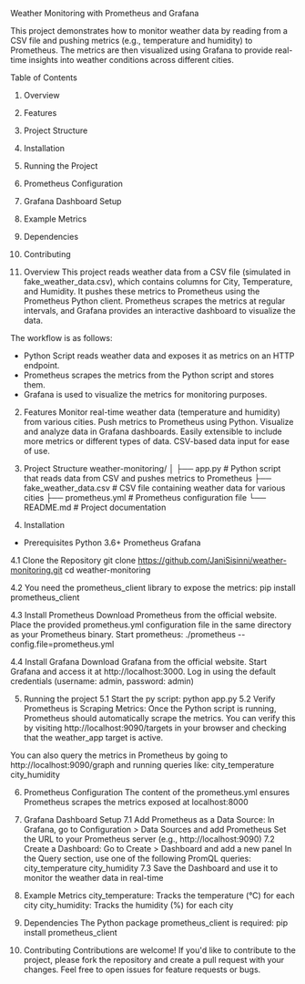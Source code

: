 Weather Monitoring with Prometheus and Grafana

This project demonstrates how to monitor weather data by reading from a CSV file and pushing metrics (e.g., temperature and humidity) to Prometheus. The metrics are then visualized using Grafana to provide real-time insights into weather conditions across different cities.

Table of Contents
1. Overview
2. Features
3. Project Structure
4. Installation
5. Running the Project
6. Prometheus Configuration
7. Grafana Dashboard Setup
8. Example Metrics
9. Dependencies
10. Contributing

1. Overview
This project reads weather data from a CSV file (simulated in fake_weather_data.csv), which contains columns for City, Temperature, and Humidity. It pushes these metrics to Prometheus using the Prometheus Python client. Prometheus scrapes the metrics at regular intervals, and Grafana provides an interactive dashboard to visualize the data.

The workflow is as follows:
- Python Script reads weather data and exposes it as metrics on an HTTP endpoint.
- Prometheus scrapes the metrics from the Python script and stores them.
- Grafana is used to visualize the metrics for monitoring purposes.

2. Features
Monitor real-time weather data (temperature and humidity) from various cities.
Push metrics to Prometheus using Python.
Visualize and analyze data in Grafana dashboards.
Easily extensible to include more metrics or different types of data.
CSV-based data input for ease of use.

3. Project Structure
weather-monitoring/
│
├── app.py                   # Python script that reads data from CSV and pushes metrics to Prometheus
├── fake_weather_data.csv     # CSV file containing weather data for various cities
├── prometheus.yml            # Prometheus configuration file
└── README.md                 # Project documentation

4. Installation
- Prerequisites
Python 3.6+
Prometheus
Grafana

4.1 Clone the Repository
git clone https://github.com/JaniSisinni/weather-monitoring.git
cd weather-monitoring

4.2 You need the prometheus_client library to expose the metrics:
pip install prometheus_client

4.3 Install Prometheus
    Download Prometheus from the official website.
    Place the provided prometheus.yml configuration file in the same directory as your Prometheus binary.
    Start prometheus: ./prometheus --config.file=prometheus.yml

4.4 Install Grafana
    Download Grafana from the official website.
    Start Grafana and access it at http://localhost:3000.
    Log in using the default credentials (username: admin, password: admin)

5. Running the project
5.1 Start the py script: python app.py
5.2 Verify Prometheus is Scraping Metrics:
Once the Python script is running, Prometheus should automatically scrape the metrics. You can verify this by visiting http://localhost:9090/targets in your browser and checking that the weather_app target is active.

You can also query the metrics in Prometheus by going to http://localhost:9090/graph and running queries like:
city_temperature
city_humidity

6. Prometheus Configuration
The content of the prometheus.yml ensures Prometheus scrapes the metrics exposed at localhost:8000

7. Grafana Dashboard Setup
7.1 Add Prometheus as a Data Source:
    In Grafana, go to Configuration > Data Sources and add Prometheus
    Set the URL to your Prometheus server (e.g., http://localhost:9090)
7.2 Create a Dashboard:
    Go to Create > Dashboard and add a new panel
    In the Query section, use one of the following PromQL queries:
        city_temperature
        city_humidity
7.3 Save the Dashboard and use it to monitor the weather data in real-time

8. Example Metrics
    city_temperature: Tracks the temperature (°C) for each city
    city_humidity: Tracks the humidity (%) for each city

9. Dependencies
The Python package prometheus_client is required: 
    pip install prometheus_client

10. Contributing
Contributions are welcome! If you'd like to contribute to the project, please fork the repository and create a pull request with your changes. Feel free to open issues for feature requests or bugs.
